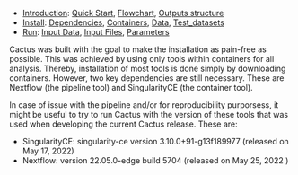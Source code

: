 
* [Introduction](/README.md): [Quick Start](/docs/1_Intro/Quick_start.md), [Flowchart](/docs/1_Intro/Flowchart.md), [Outputs structure](/docs/1_Intro/Outputs_structure.md)
* [Install](/docs/2_Install.md): [Dependencies](/docs/2_Install/Dependencies.md), [Containers](/docs/2_Install/Containers.md), [Data](/docs/2_Install/Data.md), [Test_datasets](/docs/2_Install/Test_datasets.md)
* [Run](/docs/3_Run/3_Run.md): [Input Data](/docs/3_Run/Input_data.md), [Input Files](/docs/3_Run/Input_files.md), [Parameters](/docs/3_Run/Parameters.md)


[](END_OF_MENU)


Cactus was built with the goal to make the installation as pain-free as possible. This was achieved by using only tools within containers for all analysis. Thereby, installation of most tools is done simply by downloading containers. However, two key dependencies are still necessary. These are Nextflow (the pipeline tool) and SingularityCE (the container tool).

In case of issue with the pipeline and/or for reproducibility purporsess, it might be useful to try to run Cactus with the version of these tools that was used when developing the current Cactus release. These are:
  - SingularityCE: singularity-ce version 3.10.0+91-g13f189977 (released on May 17, 2022)
  - Nextflow: version 22.05.0-edge build 5704 (released on May 25, 2022 )
